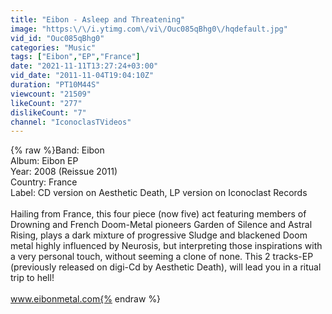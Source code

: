 ```yaml
---
title: "Eibon - Asleep and Threatening"
image: "https:\/\/i.ytimg.com\/vi\/Ouc085qBhg0\/hqdefault.jpg"
vid_id: "Ouc085qBhg0"
categories: "Music"
tags: ["Eibon","EP","France"]
date: "2021-11-11T13:27:24+03:00"
vid_date: "2011-11-04T19:04:10Z"
duration: "PT10M44S"
viewcount: "21509"
likeCount: "277"
dislikeCount: "7"
channel: "IconoclasTVideos"
---
```

{% raw %}Band: Eibon<br />Album: Eibon EP<br />Year: 2008 (Reissue 2011)<br />Country: France<br />Label: CD version on Aesthetic Death, LP version on Iconoclast Records<br /><br />Hailing from France, this four piece (now five) act featuring members of Drowning and French Doom-Metal pioneers Garden of Silence and Astral Rising, plays a dark mixture of progressive Sludge and blackened Doom metal highly influenced by Neurosis, but interpreting those inspirations with a very personal touch, without seeming a clone of none. This 2 tracks-EP (previously released on digi-Cd by Aesthetic Death), will lead you in a ritual trip to hell!<br /><br />www.eibonmetal.com{% endraw %}
